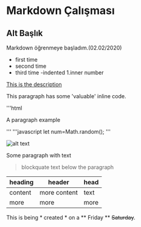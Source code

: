 # Markdown Çalışması
## Alt Başlık

Markdown öğrenmeye başladım.(02.02/2020)

- first time
- second time
- third time
  -indented
    1.inner number
    
 [This is the description](http://www.google.com.tr)
 
 This paragraph has some 'valuable' inline code.
 
 '''html
 <p>A paragraph example </p>
 '''
 '''javascript
 let num=Math.random();
 '''
 
 ![alt text](http://picsum.photos/200/200)
 
 Some paragraph with text
 >blockquate text below the paragraph
 
 | heading | header | head |
 | --- | --- | --- |
 | content | more content | text |
 | more | more | more |
 
 This is being * created * on a ** Friday ** ~~Saturday~~.
